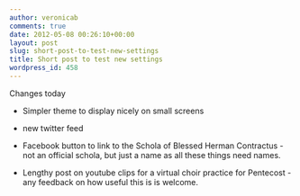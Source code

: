 ```yaml
---
author: veronicab
comments: true
date: 2012-05-08 00:26:10+00:00
layout: post
slug: short-post-to-test-new-settings
title: Short post to test new settings
wordpress_id: 458
---
```


Changes today



	
  * Simpler theme to display nicely on small screens

	
  * new twitter feed

	
  * Facebook button to link to the Schola of Blessed Herman Contractus - not an official schola, but just a name as all these things need names.

	
  * Lengthy post on youtube clips for a virtual choir practice for Pentecost - any feedback on how useful this is is welcome.




